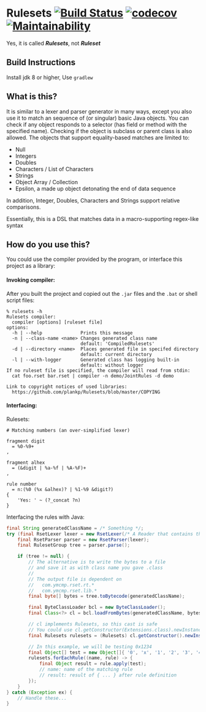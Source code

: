 # Rulesets [![Build Status](https://travis-ci.org/plankp/Rulesets.svg?branch=master)](https://travis-ci.org/plankp/Rulesets) [![codecov](https://codecov.io/gh/plankp/Rulesets/branch/master/graph/badge.svg)](https://codecov.io/gh/plankp/Rulesets) [![Maintainability](https://api.codeclimate.com/v1/badges/f0611bc0867b632690d6/maintainability)](https://codeclimate.com/github/plankp/Rulesets/maintainability)

Yes, it is called _**Rulesets**_, not _**Ruleset**_

## Build Instructions

Install jdk 8 or higher, Use `gradlew`

## What is this?

It is similar to a lexer and parser generator in many ways, except you also
use it to match an sequence of (or singular) basic Java objects. You can check
if any object responds to a selector (has field or method with the specified
name). Checking if the object is subclass or parent class is also allowed. The
objects that support equality-based matches are limited to:

*  Null
*  Integers
*  Doubles
*  Characters / List of Characters
*  Strings
*  Object Array / Collection
*  Epsilon, a made up object detonating the end of data sequence

In addition, Integer, Doubles, Characters and Strings support relative comparisons.

Essentially, this is a DSL that matches data in a macro-supporting regex-like syntax

## How do you use this?

You could use the compiler provided by the program, or interface this project as a library:

#### Invoking compiler:

After you built the project and copied out the `.jar` files and the `.bat` or shell script files:

```
% rulesets -h
Rulesets compiler:
  compiler [options] [ruleset file]
options:
  -h | --help              Prints this message
  -n | --class-name <name> Changes generated class name
                           default: 'CompiledRulesets'
  -d | --directory <name>  Places generated file in specifed directory
                           default: current directory
  -l | --with-logger       Generated class has logging built-in
                           default: without logger
If no ruleset file is specified, the compiler will read from stdin:
  cat foo.rset bar.rset | compiler -n demo/JointRules -d demo

Link to copyright notices of used libraries:
  https://github.com/plankp/Rulesets/blob/master/COPYING
```

#### Interfacing:

Rulesets:

```
# Matching numbers (an over-simplified lexer)

fragment digit
  = %0-%9+
,

fragment alhex
  = (&digit | %a-%f | %A-%F)+
,

rule number
  = n:(%0 (%x &alhex)? | %1-%9 &digit?)
{
    'Yes: ' ~ (?_concat ?n)
}
```

Interfacing the rules with Java:

```java
final String generatedClassName = /* Something */;
try (final RsetLexer lexer = new RsetLexer(/* A Reader that contains the above code */)) {
    final RsetParser parser = new RsetParser(lexer);
    final RulesetGroup tree = parser.parse();

    if (tree != null) {
        // The alternative is to write the bytes to a file
        // and save it as with class name you gave .class
        //
        // The output file is dependent on
        //   com.ymcmp.rset.rt.*
        //   com.ymcmp.rset.lib.*
        final byte[] bytes = tree.toBytecode(generatedClassName);

        final ByteClassLoader bcl = new ByteClassLoader();
        final Class<?> cl = bcl.loadFromBytes(generatedClassName, bytes);

        // cl implements Rulesets, so this cast is safe
        // You could use cl.getConstructor(Extensions.class).newInstance(ext) for loading custom extensions
        final Rulesets rulesets = (Rulesets) cl.getConstructor().newInstance();

        // In this example, we will be testing 0x1234
        final Object[] test = new Object[]{ '0', 'x', '1', '2', '3', '4' };
        rulesets.forEachRule((name, rule) -> {
            final Object result = rule.apply(test);
            // name: name of the matching rule
            // result: result of { ... } after rule definition
        });
    }
} catch (Exception ex) {
    // Handle these...
}
```